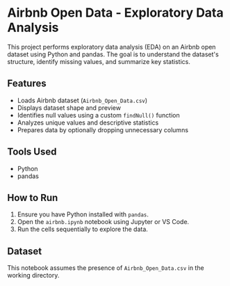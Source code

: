 # Airbnb Open Data - Exploratory Data Analysis

This project performs exploratory data analysis (EDA) on an Airbnb open dataset using Python and pandas. The goal is to understand the dataset's structure, identify missing values, and summarize key statistics.

## Features

- Loads Airbnb dataset (`Airbnb_Open_Data.csv`)
- Displays dataset shape and preview
- Identifies null values using a custom `findNull()` function
- Analyzes unique values and descriptive statistics
- Prepares data by optionally dropping unnecessary columns

## Tools Used

- Python
- pandas

## How to Run

1. Ensure you have Python installed with `pandas`.
2. Open the `airbnb.ipynb` notebook using Jupyter or VS Code.
3. Run the cells sequentially to explore the data.

## Dataset

This notebook assumes the presence of `Airbnb_Open_Data.csv` in the working directory.
